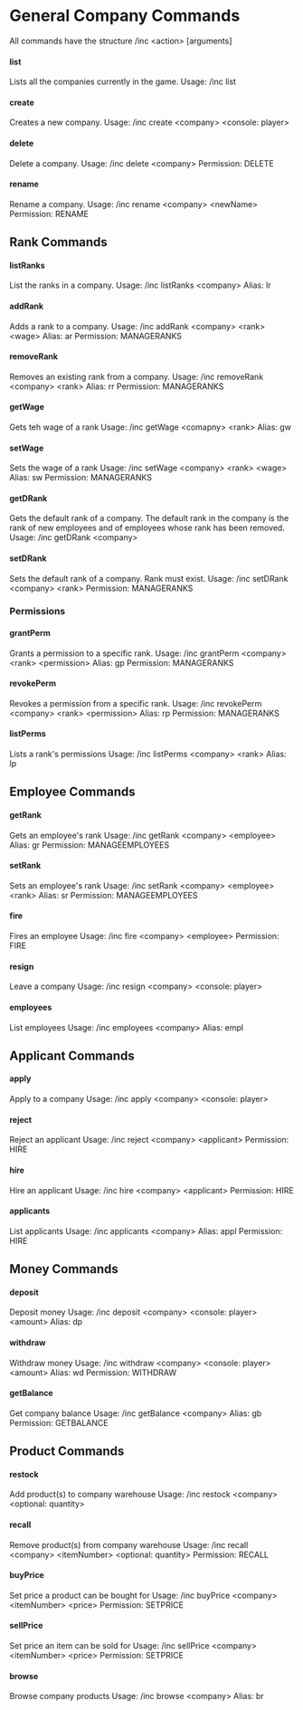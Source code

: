 # General Company Commands
All commands have the structure /inc &lt;action&gt; [arguments]
#### list
Lists all the companies currently in the game.
Usage: /inc list

#### create
Creates a new company.
Usage: /inc create &lt;company&gt; &lt;console: player&gt;

#### delete
Delete a company.
Usage: /inc delete &lt;company&gt;
Permission: DELETE

#### rename
Rename a company.
Usage: /inc rename &lt;company&gt; &lt;newName&gt;
Permission: RENAME

## Rank Commands
#### listRanks
List the ranks in a company.
Usage: /inc listRanks &lt;company&gt;
Alias: lr

#### addRank
Adds a rank to a company.
Usage: /inc addRank &lt;company&gt; &lt;rank&gt; &lt;wage&gt;
Alias: ar
Permission: MANAGERANKS

#### removeRank
Removes an existing rank from a company.
Usage: /inc removeRank &lt;company&gt; &lt;rank&gt;
Alias: rr
Permission: MANAGERANKS

#### getWage
Gets teh wage of a rank
Usage: /inc getWage &lt;comapny&gt; &lt;rank&gt;
Alias: gw

#### setWage
Sets the wage of a rank
Usage: /inc setWage &lt;company&gt; &lt;rank&gt; &lt;wage&gt;
Alias: sw
Permission: MANAGERANKS

#### getDRank
Gets the default rank of a company. The default rank in the company is the rank of new employees and of employees whose rank has been removed.
Usage: /inc getDRank &lt;company&gt;

#### setDRank
Sets the default rank of a company. Rank must exist.
Usage: /inc setDRank &lt;company&gt; &lt;rank&gt;
Permission: MANAGERANKS

### Permissions
#### grantPerm
Grants a permission to a specific rank.
Usage: /inc grantPerm &lt;company&gt; &lt;rank&gt; &lt;permission&gt;
Alias: gp
Permission: MANAGERANKS

#### revokePerm
Revokes a permission from a specific rank.
Usage: /inc revokePerm &lt;company&gt; &lt;rank&gt; &lt;permission&gt;
Alias: rp
Permission: MANAGERANKS

#### listPerms
Lists a rank's permissions
Usage: /inc listPerms &lt;company&gt; &lt;rank&gt;
Alias: lp

## Employee Commands
#### getRank
Gets an employee's rank
Usage: /inc getRank &lt;company&gt; &lt;employee&gt;
Alias: gr
Permission: MANAGEEMPLOYEES

#### setRank
Sets an employee's rank
Usage: /inc setRank &lt;company&gt; &lt;employee&gt; &lt;rank&gt;
Alias: sr
Permission: MANAGEEMPLOYEES

#### fire
Fires an employee
Usage: /inc fire &lt;company&gt; &lt;employee&gt;
Permission: FIRE

#### resign
Leave a company
Usage: /inc resign &lt;company&gt; &lt;console: player&gt;

#### employees
List employees
Usage: /inc employees &lt;company&gt;
Alias: empl

## Applicant Commands
#### apply
Apply to a company
Usage: /inc apply &lt;company&gt; &lt;console: player&gt;

#### reject
Reject an applicant
Usage: /inc reject &lt;company&gt; &lt;applicant&gt;
Permission: HIRE

#### hire
Hire an applicant
Usage: /inc hire &lt;company&gt; &lt;applicant&gt;
Permission: HIRE

#### applicants
List applicants
Usage: /inc applicants &lt;company&gt;
Alias: appl
Permission: HIRE

## Money Commands
#### deposit
Deposit money
Usage: /inc deposit &lt;company&gt; &lt;console: player&gt; &lt;amount&gt;
Alias: dp

#### withdraw
Withdraw money
Usage: /inc withdraw &lt;company&gt; &lt;console: player&gt; &lt;amount&gt;
Alias: wd
Permission: WITHDRAW

#### getBalance
Get company balance
Usage: /inc getBalance &lt;company&gt;
Alias: gb
Permission: GETBALANCE

## Product Commands
#### restock
Add product(s) to company warehouse
Usage: /inc restock &lt;company&gt; &lt;optional: quantity&gt;

#### recall
Remove product(s) from company warehouse
Usage: /inc recall &lt;company&gt; &lt;itemNumber&gt; &lt;optional: quantity&gt;
Permission: RECALL

#### buyPrice
Set price a product can be bought for
Usage: /inc buyPrice &lt;company&gt; &lt;itemNumber&gt; &lt;price&gt;
Permission: SETPRICE

#### sellPrice
Set price an item can be sold for
Usage: /inc sellPrice &lt;company&gt; &lt;itemNumber&gt; &lt;price&gt;
Permission: SETPRICE

#### browse
Browse company products
Usage: /inc browse &lt;company&gt;
Alias: br
